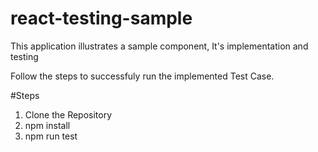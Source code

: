 # react-testing-sample
This application illustrates a sample component, It's implementation and testing

Follow the steps to successfuly run the implemented Test Case.

#Steps
1) Clone the Repository
2) npm install
3) npm run test
